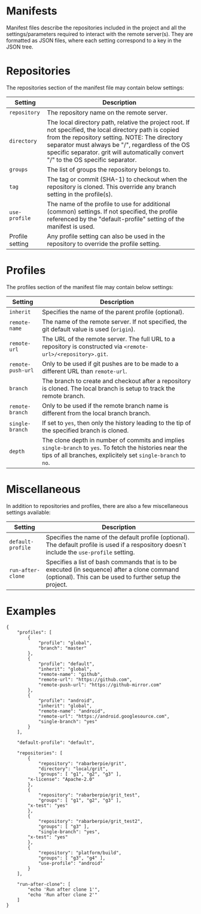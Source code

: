 # Manifests
Manifest files describe the repositories included in the project and all the settings/parameters required to interact with the remote server(s). They are formatted as JSON files, where each setting correspond to a key in the JSON tree.

# Repositories
The repositories section of the manifest file may contain below settings:

| Setting | Description |
| --- | --- |
| `repository` | The repository name on the remote server. |
| `directory` | The local directory path, relative the project root. If not specified, the local directory path is copied from the repository setting. NOTE: The directory separator must always be "/", regardless of the OS specific separator. grit will automatically convert "/" to the OS specific separator. |
| `groups` | The list of groups the repository belongs to. |
| `tag` | The tag or commit (SHA-1) to checkout when the repository is cloned. This override any branch setting in the profile(s). |
| `use-profile` | The name of the profile to use for additional (common) settings. If not specified, the profile referenced by the "default-profile" setting of the manifest is used. |
| Profile setting | Any profile setting can also be used in the repository to override the profile setting. |

# Profiles
The profiles section of the manifest file may contain below settings:

| Setting | Description |
| --- | --- |
| `inherit` | Specifies the name of the parent profile (optional). |
| `remote-name` | The name of the remote server. If not specified, the git default value is used (`origin`). |
| `remote-url` | The URL of the remote server. The full URL to a repository is constructed via `<remote-url>/<repository>.git`. |
| `remote-push-url` | Only to be used if git pushes are to be made to a different URL than `remote-url`. |
| `branch` | The branch to create and checkout after a repository is cloned. The local branch is setup to track the remote branch. |
| `remote-branch` | Only to be used if the remote branch name is different from the local branch branch. |
| `single-branch` | If set to `yes`, then only the history leading to the tip of the specified branch is cloned. |
| `depth` | The clone depth in number of commits and implies `single-branch` to `yes`. To fetch the histories near the tips of all branches, explicitely set `single-branch` to `no`. |

# Miscellaneous
In addition to repositories and profiles, there are also a few miscellaneous settings available:

| Setting | Description |
| --- | --- |
| `default-profile` | Specifies the name of the default profile (optional). The default profile is used if a respository doesn´t include the `use-profile` setting. |
| `run-after-clone` | Specifies a list of bash commands that is to be executed (in sequence) after a clone command (optional). This can be used to further setup the project. |

# Examples

```
{
    "profiles": [
        {
            "profile": "global",
            "branch": "master"
        },
        {
            "profile": "default",
            "inherit": "global",
            "remote-name": "github",
            "remote-url": "https://github.com",
            "remote-push-url": "https://github-mirror.com"
        },
        {
            "profile": "android",
            "inherit": "global",
            "remote-name": "android",
            "remote-url": "https://android.googlesource.com",
            "single-branch": "yes"
        }
    ],

    "default-profile": "default",

    "repositories": [
        {
            "repository": "rabarberpie/grit",
            "directory": "local/grit",
            "groups": [ "g1", "g2", "g3" ],
	    "x-license": "Apache-2.0"
        },
        {
            "repository": "rabarberpie/grit_test",
            "groups": [ "g1", "g2", "g3" ],
	    "x-test": "yes"
        },
        {
            "repository": "rabarberpie/grit_test2",
            "groups": [ "g3" ],
            "single-branch": "yes",
	    "x-test": "yes"
        },
        {
            "repository": "platform/build",
            "groups": [ "g3", "g4" ],
            "use-profile": "android"
        }
    ],

    "run-after-clone": [
        "echo 'Run after clone 1'",
        "echo 'Run after clone 2'"
    ]				
}
```
